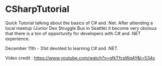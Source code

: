 # CSharpTutorial
 Quick Tutorial talking about the basics of C# and .Net.
After attending a local meetup (Junior Dev Struggle Bus in Seattle) it become
very obvious that there is a ton of opportunity for developers with
C# and .NET experience.

December 11th - 31st devoted to learning C# and .NET.

Video credit : https://www.youtube.com/watch?v=gfkTfcpWqAY&t=534s

